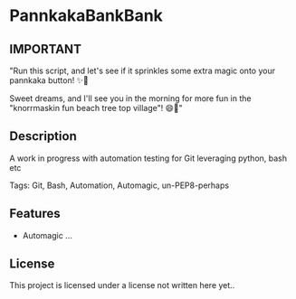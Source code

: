 # PannkakaBankBank
<!-- ![Image](github_repo_image.webp) -->

## IMPORTANT

"Run this script, and let's see if it sprinkles some extra magic onto your pannkaka button! ✨🥞

Sweet dreams, and I'll see you in the morning for more fun in the "knorrmaskin fun beach tree top village"! 😄🌴"

## Description

A work in progress with automation testing for Git leveraging python, bash etc

Tags: Git, Bash, Automation, Automagic, un-PEP8-perhaps

## Features

- Automagic ...

## License

This project is licensed under a license not written here yet..
